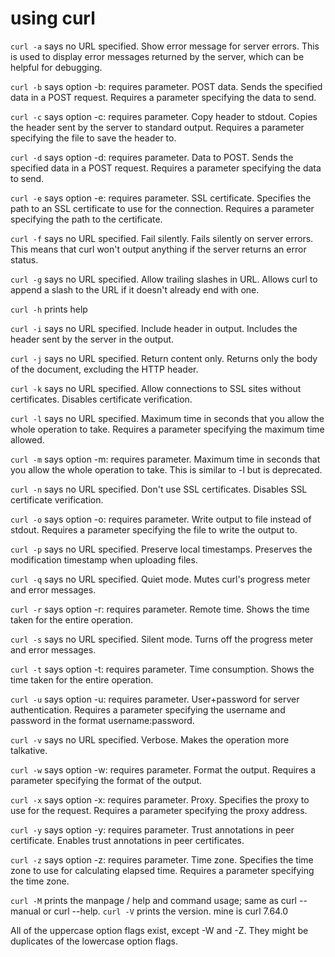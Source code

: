 # using curl

`curl -a` says no URL specified. Show error message for server errors. This is used to display error messages returned by the server, which can be helpful for debugging.

`curl -b` says option -b: requires parameter. POST data. Sends the specified data in a POST request. Requires a parameter specifying the data to send.

`curl -c` says option -c: requires parameter. Copy header to stdout. Copies the header sent by the server to standard output. Requires a parameter specifying the file to save the header to.

`curl -d` says option -d: requires parameter. Data to POST. Sends the specified data in a POST request. Requires a parameter specifying the data to send.

`curl -e` says option -e: requires parameter. SSL certificate. Specifies the path to an SSL certificate to use for the connection. Requires a parameter specifying the path to the certificate.

`curl -f` says no URL specified. Fail silently. Fails silently on server errors. This means that curl won't output anything if the server returns an error status.

`curl -g` says no URL specified. Allow trailing slashes in URL. Allows curl to append a slash to the URL if it doesn't already end with one.

`curl -h` prints help

`curl -i` says no URL specified. Include header in output. Includes the header sent by the server in the output.

`curl -j` says no URL specified. Return content only. Returns only the body of the document, excluding the HTTP header.

`curl -k` says no URL specified. Allow connections to SSL sites without certificates. Disables certificate verification.

`curl -l` says no URL specified. Maximum time in seconds that you allow the whole operation to take. Requires a parameter specifying the maximum time allowed.

`curl -m` says option -m: requires parameter. Maximum time in seconds that you allow the whole operation to take. This is similar to -l but is deprecated.

`curl -n` says no URL specified. Don't use SSL certificates. Disables SSL certificate verification.

`curl -o` says option -o: requires parameter. Write output to file instead of stdout. Requires a parameter specifying the file to write the output to.

`curl -p` says no URL specified. Preserve local timestamps. Preserves the modification timestamp when uploading files.

`curl -q` says no URL specified. Quiet mode. Mutes curl's progress meter and error messages.

`curl -r` says option -r: requires parameter. Remote time. Shows the time taken for the entire operation.

`curl -s` says no URL specified. Silent mode. Turns off the progress meter and error messages.

`curl -t` says option -t: requires parameter. Time consumption. Shows the time taken for the entire operation.

`curl -u` says option -u: requires parameter.  User+password for server authentication. Requires a parameter specifying the username and password in the format username:password.

`curl -v` says no URL specified. Verbose. Makes the operation more talkative.

`curl -w` says option -w: requires parameter. Format the output. Requires a parameter specifying the format of the output.

`curl -x` says option -x: requires parameter. Proxy. Specifies the proxy to use for the request. Requires a parameter specifying the proxy address.

`curl -y` says option -y: requires parameter. Trust annotations in peer certificate. Enables trust annotations in peer certificates.

`curl -z` says option -z: requires parameter. Time zone. Specifies the time zone to use for calculating elapsed time. Requires a parameter specifying the time zone.

`curl -M` prints the manpage / help and command usage; same as curl --manual or curl --help.
`curl -V` prints the version. mine is curl 7.64.0

All of the uppercase option flags exist, except -W and -Z.  They might be duplicates of the lowercase option flags.